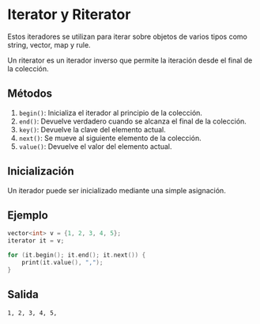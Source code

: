 # Iterator y Riterator

Estos iteradores se utilizan para iterar sobre objetos de varios tipos como string, vector, map y rule.

Un riterator es un iterador inverso que permite la iteración desde el final de la colección.

## Métodos

1. `begin()`: Inicializa el iterador al principio de la colección.
2. `end()`: Devuelve verdadero cuando se alcanza el final de la colección.
3. `key()`: Devuelve la clave del elemento actual.
4. `next()`: Se mueve al siguiente elemento de la colección.
5. `value()`: Devuelve el valor del elemento actual.

## Inicialización

Un iterador puede ser inicializado mediante una simple asignación.

## Ejemplo

```cpp
vector<int> v = {1, 2, 3, 4, 5};
iterator it = v;

for (it.begin(); it.end(); it.next()) {
    print(it.value(), ",");
}
```

## Salida

```
1, 2, 3, 4, 5,
```